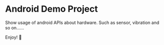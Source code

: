 # Android Demo Project

Show usage of android APIs about hardware. Such as sensor, vibration and so on……

Enjoy! 🙂
